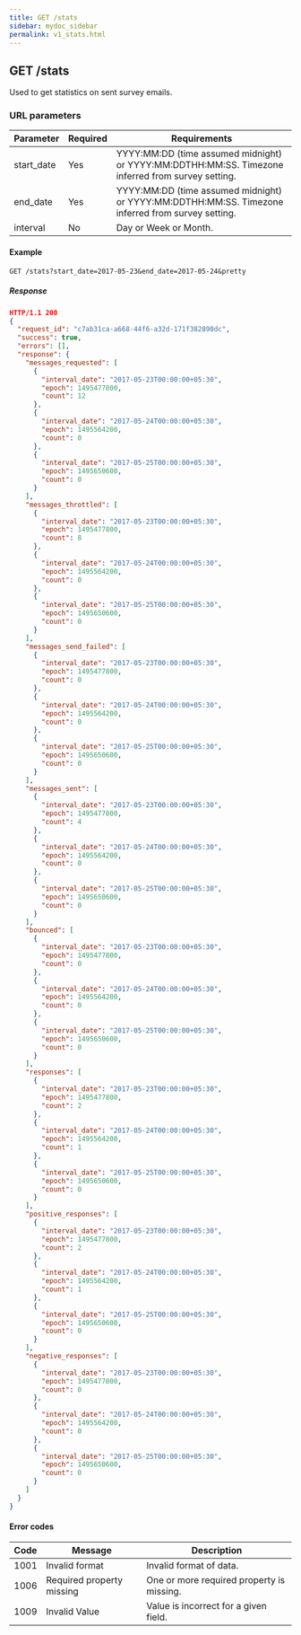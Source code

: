 ```yaml
---
title: GET /stats
sidebar: mydoc_sidebar
permalink: v1_stats.html
---
```


## GET /stats

Used to get statistics on sent survey emails.

### URL parameters

|Parameter|Required|Requirements|
|---------|--------|------------|
|start_date|Yes|YYYY:MM:DD (time assumed midnight) or YYYY:MM:DDTHH:MM:SS. Timezone inferred from survey setting.|
|end_date|Yes|YYYY:MM:DD (time assumed midnight) or YYYY:MM:DDTHH:MM:SS. Timezone inferred from survey setting.|
|interval|No|Day or Week or Month.|

#### Example

```
GET /stats?start_date=2017-05-23&end_date=2017-05-24&pretty
```

##### Response

```json
HTTP/1.1 200
{
  "request_id": "c7ab31ca-a668-44f6-a32d-171f382890dc",
  "success": true,
  "errors": [],
  "response": {
    "messages_requested": [
      {
        "interval_date": "2017-05-23T00:00:00+05:30",
        "epoch": 1495477800,
        "count": 12
      },
      {
        "interval_date": "2017-05-24T00:00:00+05:30",
        "epoch": 1495564200,
        "count": 0
      },
      {
        "interval_date": "2017-05-25T00:00:00+05:30",
        "epoch": 1495650600,
        "count": 0
      }
    ],
    "messages_throttled": [
      {
        "interval_date": "2017-05-23T00:00:00+05:30",
        "epoch": 1495477800,
        "count": 8
      },
      {
        "interval_date": "2017-05-24T00:00:00+05:30",
        "epoch": 1495564200,
        "count": 0
      },
      {
        "interval_date": "2017-05-25T00:00:00+05:30",
        "epoch": 1495650600,
        "count": 0
      }
    ],
    "messages_send_failed": [
      {
        "interval_date": "2017-05-23T00:00:00+05:30",
        "epoch": 1495477800,
        "count": 0
      },
      {
        "interval_date": "2017-05-24T00:00:00+05:30",
        "epoch": 1495564200,
        "count": 0
      },
      {
        "interval_date": "2017-05-25T00:00:00+05:30",
        "epoch": 1495650600,
        "count": 0
      }
    ],
    "messages_sent": [
      {
        "interval_date": "2017-05-23T00:00:00+05:30",
        "epoch": 1495477800,
        "count": 4
      },
      {
        "interval_date": "2017-05-24T00:00:00+05:30",
        "epoch": 1495564200,
        "count": 0
      },
      {
        "interval_date": "2017-05-25T00:00:00+05:30",
        "epoch": 1495650600,
        "count": 0
      }
    ],
    "bounced": [
      {
        "interval_date": "2017-05-23T00:00:00+05:30",
        "epoch": 1495477800,
        "count": 0
      },
      {
        "interval_date": "2017-05-24T00:00:00+05:30",
        "epoch": 1495564200,
        "count": 0
      },
      {
        "interval_date": "2017-05-25T00:00:00+05:30",
        "epoch": 1495650600,
        "count": 0
      }
    ],
    "responses": [
      {
        "interval_date": "2017-05-23T00:00:00+05:30",
        "epoch": 1495477800,
        "count": 2
      },
      {
        "interval_date": "2017-05-24T00:00:00+05:30",
        "epoch": 1495564200,
        "count": 1
      },
      {
        "interval_date": "2017-05-25T00:00:00+05:30",
        "epoch": 1495650600,
        "count": 0
      }
    ],
    "positive_responses": [
      {
        "interval_date": "2017-05-23T00:00:00+05:30",
        "epoch": 1495477800,
        "count": 2
      },
      {
        "interval_date": "2017-05-24T00:00:00+05:30",
        "epoch": 1495564200,
        "count": 1
      },
      {
        "interval_date": "2017-05-25T00:00:00+05:30",
        "epoch": 1495650600,
        "count": 0
      }
    ],
    "negative_responses": [
      {
        "interval_date": "2017-05-23T00:00:00+05:30",
        "epoch": 1495477800,
        "count": 0
      },
      {
        "interval_date": "2017-05-24T00:00:00+05:30",
        "epoch": 1495564200,
        "count": 0
      },
      {
        "interval_date": "2017-05-25T00:00:00+05:30",
        "epoch": 1495650600,
        "count": 0
      }
    ]
  }
}
```


#### Error codes

|Code|Message|Description|
|----|-------|-----------|
|1001|Invalid format|Invalid format of data.|
|1006|Required property missing|One or more required property is missing.|
|1009|Invalid Value|Value is incorrect for a given field.|